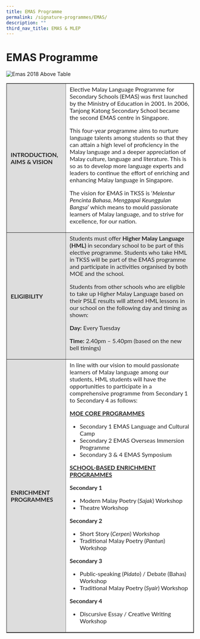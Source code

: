 ```yaml
---
title: EMAS Programme
permalink: /signature-programmes/EMAS/
description: ""
third_nav_title: EMAS & MLEP
---
```


# EMAS Programme
![Emas 2018 Above Table](https://tanjongkatongsec.moe.edu.sg/wp-content/uploads/2022/11/EMAS-2018-above-table-1024x763.jpeg)

<table border="1" style="box-sizing: inherit; border-collapse: collapse; border-spacing: 0px; max-width: 100%; color: rgb(34, 34, 34); font-family: Lato, sans-serif; font-size: 16px; font-style: normal; font-variant-ligatures: normal; font-variant-caps: normal; font-weight: 400; letter-spacing: normal; orphans: 2; text-align: start; text-transform: none; white-space: normal; widows: 2; word-spacing: 0px; -webkit-text-stroke-width: 0px; text-decoration-thickness: initial; text-decoration-style: initial; text-decoration-color: initial;"><tbody style="box-sizing: inherit;"><tr style="box-sizing: inherit; background: rgb(255, 255, 255);"><td id="td01" bgcolor="#dddddd" style="box-sizing: inherit; padding: 5px 10px;"><strong style="box-sizing: inherit; font-weight: bold;">INTRODUCTION, AIMS &amp; VISION</strong></td><td id="td01" style="box-sizing: inherit; padding: 5px 10px;">Elective Malay Language Programme for Secondary Schools (EMAS) was first launched by the Ministry of Education in 2001. In 2006, Tanjong Katong Secondary School became the second EMAS centre in Singapore.<p style="box-sizing: inherit; font-size: 1em;"></p><p style="box-sizing: inherit; font-size: 1em;">This four-year programme aims to nurture language talents among students so that they can attain a high level of proficiency in the Malay language and a deeper appreciation of Malay culture, language and literature. This is so as to develop more language experts and leaders to continue the effort of enriching and enhancing Malay language in Singapore.</p><p style="box-sizing: inherit; font-size: 1em;">The vision for EMAS in TKSS is ‘<em style="box-sizing: inherit;">Melentur Pencinta Bahasa, Menggapai Keunggulan Bangsa</em>’ which means to mould passionate learners of Malay language, and to strive for excellence, for our nation.</p></td></tr><tr style="box-sizing: inherit; background: rgb(230, 230, 230);"><td id="td01" bgcolor="#dddddd" style="box-sizing: inherit; padding: 5px 10px;"><strong style="box-sizing: inherit; font-weight: bold;">ELIGIBILITY</strong></td><td id="td01" style="box-sizing: inherit; padding: 5px 10px;">Students must offer<span>&nbsp;</span><strong style="box-sizing: inherit; font-weight: bold;">Higher Malay Language (HML)</strong><span>&nbsp;</span>in secondary school to be part of this elective programme. Students who take HML in TKSS will be part of the EMAS programme and participate in activities organised by both MOE and the school.<p style="box-sizing: inherit; font-size: 1em;"></p><p style="box-sizing: inherit; font-size: 1em;">Students from other schools who are eligible to take up Higher Malay Language based on their PSLE results will attend HML lessons in our school on the following day and timing as shown:</p><p style="box-sizing: inherit; font-size: 1em;"><strong style="box-sizing: inherit; font-weight: bold;">Day:</strong><span>&nbsp;</span>Every Tuesday</p><p style="box-sizing: inherit; font-size: 1em;"><strong style="box-sizing: inherit; font-weight: bold;">Time:</strong><span>&nbsp;</span>2.40pm – 5.40pm (based on the new bell timings)</p></td></tr><tr style="box-sizing: inherit; background: rgb(255, 255, 255);"><td id="td01" bgcolor="#dddddd" style="box-sizing: inherit; padding: 5px 10px;"><strong style="box-sizing: inherit; font-weight: bold;">ENRICHMENT PROGRAMMES</strong></td><td id="td01" style="box-sizing: inherit; padding: 5px 10px;">In line with our vision to mould passionate learners of Malay language among our students, HML students will have the opportunities to participate in a comprehensive programme from Secondary 1 to Secondary 4 as follows:<p style="box-sizing: inherit; font-size: 1em;"></p><p style="box-sizing: inherit; font-size: 1em;"><strong style="box-sizing: inherit; font-weight: bold;"><u style="box-sizing: inherit;">MOE CORE PROGRAMMES</u></strong></p><ul style="box-sizing: inherit;"><li style="box-sizing: inherit;">Secondary 1 EMAS Language and Cultural Camp</li><li style="box-sizing: inherit;">Secondary 2 EMAS Overseas Immersion Programme</li><li style="box-sizing: inherit;">Secondary 3 &amp; 4 EMAS Symposium</li></ul><p style="box-sizing: inherit; font-size: 1em;"><strong style="box-sizing: inherit; font-weight: bold;"><u style="box-sizing: inherit;">SCHOOL-BASED ENRICHMENT PROGRAMMES</u></strong></p><p style="box-sizing: inherit; font-size: 1em;"><strong style="box-sizing: inherit; font-weight: bold;">Secondary 1</strong></p><ul style="box-sizing: inherit;"><li style="box-sizing: inherit;">Modern Malay Poetry (<em style="box-sizing: inherit;">Sajak</em>) Workshop</li><li style="box-sizing: inherit;">Theatre Workshop</li></ul><p style="box-sizing: inherit; font-size: 1em;"><strong style="box-sizing: inherit; font-weight: bold;">Secondary 2</strong></p><ul style="box-sizing: inherit;"><li style="box-sizing: inherit;">Short Story (<em style="box-sizing: inherit;">Cerpen</em>) Workshop</li><li style="box-sizing: inherit;">Traditional Malay Poetry (<em style="box-sizing: inherit;">Pantun</em>) Workshop</li></ul><p style="box-sizing: inherit; font-size: 1em;"><strong style="box-sizing: inherit; font-weight: bold;">Secondary 3</strong></p><ul style="box-sizing: inherit;"><li style="box-sizing: inherit;">Public-speaking (<em style="box-sizing: inherit;">Pidato</em>) / Debate (Bahas) Workshop</li><li style="box-sizing: inherit;">Traditional Malay Poetry (<em style="box-sizing: inherit;">Syair</em>) Workshop</li></ul><p style="box-sizing: inherit; font-size: 1em;"><strong style="box-sizing: inherit; font-weight: bold;">Secondary 4</strong></p><ul style="box-sizing: inherit;"><li style="box-sizing: inherit;"><span style="box-sizing: inherit; font-family: inherit; font-size: inherit;">Discursive Essay / Creative Writing Workshop</span></li></ul></td></tr></tbody></table>